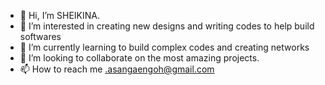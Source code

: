 - 👋 Hi, I’m SHEIKINA.
- 👀 I’m interested in creating new designs and writing codes to help build softwares
- 🌱 I’m currently learning to build complex codes and creating networks 
- 💞️ I’m looking to collaborate on the most amazing projects.
- 📫 How to reach me .asangaengoh@gmail.com

<!---
Sheikina/Sheikina is a ✨ special ✨ repository because its `README.md` (this file) appears on your GitHub profile.
You can click the Preview link to take a look at your changes.
--->
